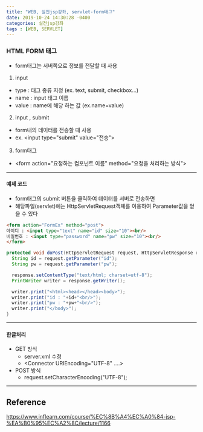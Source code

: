 ```yaml
---
title: "WEB, 실전jsp강좌, servlet-form태그"
date: 2019-10-24 14:30:28 -0400
categories: 실전jsp강좌
tags : [WEB, SERVLET]
---
```

### HTML FORM 태그
- form태그는 서버쪽으로 정보를 전달할 때 사용
1. input
- type : 태그 종류 지정 (ex. text, submit, checkbox...)
- name : input 태그 이름
- value : name에 해당 하는 값 (ex.name=value)
2. input , submit
- form내의 데이터를 전송할 때 사용
- ex. \<input type="submit" value="전송">
3. form태그
- \<form action="요청하는 컴포넌트 이름" method="요청을 처리하는 방식">

---
#### 예제 코드
- form태그의 submit 버튼을 클릭하여 데이터를 서버로 전송하면
- 해당파일(servlet)에는 HttpServletRequest객체를 이용하여 Parameter값을 얻을 수 있다

```html
<form action="FormEx" method="post">
아이디 : <input type="text" name="id" size="10"><br/>
비밀번호 : <input type="password" name="pw" size="10"><br/>
</form>
```
```java
protected void doPost(HttpServletRequest request, HttpServletResponse response) throws ServletException, IOException {
  String id = request.getParameter("id");
  String pw = request.getParameter("pw");

  response.setContentType("text/html; charset=utf-8");
  PrintWriter writer = response.getWriter();

  writer.print("<html><head></head><body>");
  writer.print("id : "+id+"<br/>");
  writer.print("pw : "+pw+"<br/>");
  writer.print("</body>");
}
```
---
#### 한글처리
- GET 방식
  - server.xml 수정
  - <Connector URIEncoding="UTF-8" ....>
- POST 방식
  - request.setCharacterEncoding("UTF-8");

---
## Reference

<https://www.inflearn.com/course/%EC%8B%A4%EC%A0%84-jsp-%EA%B0%95%EC%A2%8C/lecture/1166>
